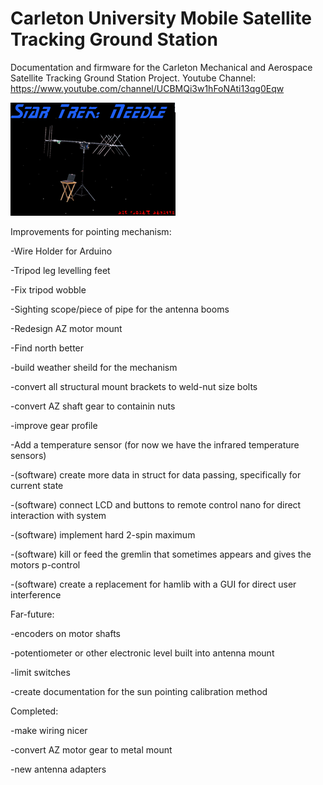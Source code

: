 # Carleton University Mobile Satellite Tracking Ground Station

Documentation and firmware for the Carleton Mechanical and Aerospace Satellite Tracking Ground Station Project.
Youtube Channel: https://www.youtube.com/channel/UCBMQi3w1hFoNAti13qg0Eqw

![alt text](https://github.com/Alear1/Mobile-Satellite-Tracking-Ground-Station/blob/main/Space_Station.png?raw=true)

Improvements for pointing mechanism:

-Wire Holder for Arduino

-Tripod leg levelling feet

-Fix tripod wobble

-Sighting scope/piece of pipe for the antenna booms

-Redesign AZ motor mount

-Find north better

-build weather sheild for the mechanism

-convert all structural mount brackets to weld-nut size bolts

-convert AZ shaft gear to containin nuts

-improve gear profile

-Add a temperature sensor (for now we have the infrared temperature sensors)

-(software) create more data in struct for data passing, specifically for current state

-(software) connect LCD and buttons to remote control nano for direct interaction with system

-(software) implement hard 2-spin maximum

-(software) kill or feed the gremlin that sometimes appears and gives the motors p-control

-(software) create a replacement for hamlib with a GUI for direct user interference


Far-future:

-encoders on motor shafts

-potentiometer or other electronic level built into antenna mount

-limit switches

-create documentation for the sun pointing calibration method

Completed:

-make wiring nicer

-convert AZ motor gear to metal mount

-new antenna adapters
